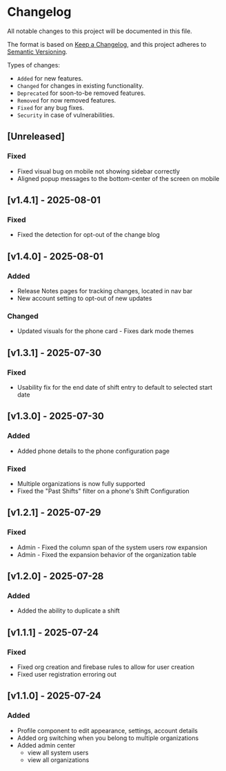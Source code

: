 # Changelog

All notable changes to this project will be documented in this file.

The format is based on [Keep a Changelog](https://keepachangelog.com/en/1.1.0/),
and this project adheres to [Semantic Versioning](https://semver.org/spec/v2.0.0.html).

Types of changes:

- `Added` for new features.
- `Changed` for changes in existing functionality.
- `Deprecated` for soon-to-be removed features.
- `Removed` for now removed features.
- `Fixed` for any bug fixes.
- `Security` in case of vulnerabilities.

## [Unreleased]

### Fixed

- Fixed visual bug on mobile not showing sidebar correctly
- Aligned popup messages to the bottom-center of the screen on mobile

## [v1.4.1] - 2025-08-01

### Fixed

- Fixed the detection for opt-out of the change blog

## [v1.4.0] - 2025-08-01

### Added

- Release Notes pages for tracking changes, located in nav bar
- New account setting to opt-out of new updates

### Changed

- Updated visuals for the phone card - Fixes dark mode themes

## [v1.3.1] - 2025-07-30

### Fixed

- Usability fix for the end date of shift entry to default to selected start date

## [v1.3.0] - 2025-07-30

### Added

- Added phone details to the phone configuration page

### Fixed

- Multiple organizations is now fully supported
- Fixed the "Past Shifts" filter on a phone's Shift Configuration

## [v1.2.1] - 2025-07-29

### Fixed

- Admin - Fixed the column span of the system users row expansion
- Admin - Fixed the expansion behavior of the organization table

## [v1.2.0] - 2025-07-28

### Added

- Added the ability to duplicate a shift

## [v1.1.1] - 2025-07-24

### Fixed

- Fixed org creation and firebase rules to allow for user creation
- Fixed user registration erroring out

## [v1.1.0] - 2025-07-24

### Added

- Profile component to edit appearance, settings, account details
- Added org switching when you belong to multiple organizations
- Added admin center
  - view all system users
  - view all organizations
